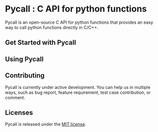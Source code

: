 # Pycall : C API for python functions #

Pycall is an open-source C API for python functions that provides an easy way to call python functions directly in C/C++.

## Get Started with Pycall ##

## Using Pycall ##

## Contributing ##

Pycall is currently under active development. You can help us in multiple ways, such as bug report, feature requirement, test case contribution, or comment.

## Licenses ##

Pycall is released under the [MIT license](LICENSE).
